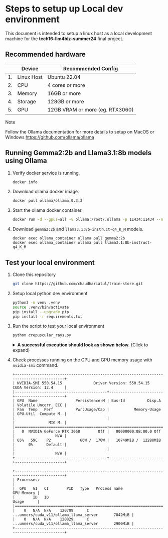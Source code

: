 # Steps to setup up Local dev environment

This document is intended to setup a linux host as a local development machine for the **tech16-llm4biz-summer24** final project.

## Recommended hardware
||**Device**|**Recommended Config**|
|-|-|-|
|1.|Linux Host|Ubuntu 22.04|
|2.|CPU|4 cores or more|
|3.|Memory|16GB or more|
|4.|Storage|128GB or more|
|5.|GPU|12GB VRAM or more (eg. RTX3060)|

> [!NOTE]
> Follow the Ollama documentation for more details to setup on MacOS or Windows
> https://github.com/ollama/ollama

## Running Gemma2:2b and Llama3.1:8b models using Ollama

1. Verify docker service is running.
   ```bash
   docker info
   ```
2. Download ollama docker image.
   ```bash
   docker pull ollama/ollama:0.3.3
   ```
3. Start the ollama docker container.
   ```bash
   docker run -d --gpus=all -v ollama:/root/.ollama -p 11434:11434 --name ollama_container ollama/ollama:0.3.3
   ```
4. Download `gemma2:2b` and `llama3.1:8b-instruct-q4_K_M` models.
    ```
    docker exec ollama_container ollama pull gemma2:2b
    docker exec ollama_container ollama pull llama3.1:8b-instruct-q4_K_M
    ```

## Test your local environment

1. Clone this repository
   ```bash
   git clone https://github.com/chaudhariatul/train-store.git
   ```
2. Setup local python dev environment
   ```bash
   python3 -m venv .venv
   source .venv/bin/activate
   pip install --upgrade pip
   pip install -r requirements.txt
   ```
3. Run the script to test your local environment
   ```bash
   python crepuscular_rays.py
   ```
    <details>
    <summary><b>A successful execution should look as shown below.</b> (Click to expand)</summary>

    > You're in luck! San Jose experiences beautiful sunsets with a good chance to catch some impressive crepuscular rays. Here's when and where:  
    >   
    > **Timing:**   
    >   
    > * **Dusk (Late Afternoon):**  This is the ideal time. You'll want to be heading out to places with clear skies around sunset, typically between 5 PM and 8 PM during the cooler months of October through May, and from 6 PM to 9 PM in June through September.  
    > * **Sunrise:** Depending on the season, you might get lucky and catch a glimpse of crepuscular rays as early as just before sunrise!   
    >   
    > **Where to Look:**  
    >   
    > Here are some spots known for good viewing:  
    >   
    > * **The San Francisco Bay Area:** Being so close to the coast, you can find great views in places like Shoreline Amphitheatre (especially during spring and fall), Coyote Hills Park, or even along Highway 1.  
    > * **Monterey Bay:** A bit of a drive, but worth it! The bay offers stunning sunsets with a chance for crepuscular rays.    
    > * **Open Areas:** Parks, beaches, and open fields offer expansive views for catching the best light during twilight hours.   
    >   
    > **Tips:**  
    >   
    > * **Check the Weather:** Clear skies are crucial! Look for reports of good conditions in the area.   
    > * **Time Your Visit:** Head out right after sunset for optimal viewing.   
    > * **Use Google Maps/Apps:**  You can see satellite imagery that shows you which direction the sun is setting from, and plan your route accordingly.  
    >   
    >   
    > Remember, these phenomena are a bit unpredictable. Be patient, keep an eye on the sky, and enjoy the wonder! Let me know if you have any other questions about San Jose or California!  
    </details>

4. Check processes running on the GPU and GPU memory usage with `nvidia-smi` command.
   ```
   +-----------------------------------------------------------------------------------------+
   | NVIDIA-SMI 550.54.15              Driver Version: 550.54.15      CUDA Version: 12.4     |
   |-----------------------------------------+------------------------+----------------------+
   | GPU  Name                 Persistence-M | Bus-Id          Disp.A | Volatile Uncorr. ECC |
   | Fan  Temp   Perf          Pwr:Usage/Cap |           Memory-Usage | GPU-Util  Compute M. |
   |                                         |                        |               MIG M. |
   |=========================================+========================+======================|
   |   0  NVIDIA GeForce RTX 3060        Off |   00000000:0B:00.0 Off |                  N/A |
   | 65%   59C    P2             66W /  170W |   10749MiB /  12288MiB |      0%      Default |
   |                                         |                        |                  N/A |
   +-----------------------------------------+------------------------+----------------------+
   
   +-----------------------------------------------------------------------------------------+
   | Processes:                                                                              |
   |  GPU   GI   CI        PID   Type   Process name                              GPU Memory |
   |        ID   ID                                                               Usage      |
   |=========================================================================================|
   |    0   N/A  N/A    120709      C   ...unners/cuda_v11/ollama_llama_server       7842MiB |
   |    0   N/A  N/A    120829      C   ...unners/cuda_v11/ollama_llama_server       2900MiB |
   +-----------------------------------------------------------------------------------------+
   ```

